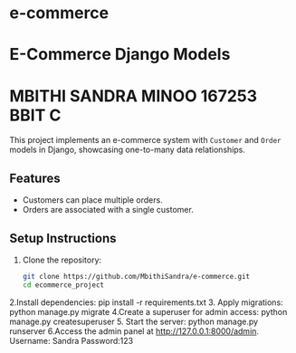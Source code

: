 # e-commerce
# E-Commerce Django Models
# MBITHI SANDRA MINOO 167253 BBIT C

This project implements an e-commerce system with `Customer` and `Order` models in Django, showcasing one-to-many data relationships.

## Features
- Customers can place multiple orders.
- Orders are associated with a single customer.

## Setup Instructions
1. Clone the repository:
   ```bash
   git clone https://github.com/MbithiSandra/e-commerce.git
   cd ecommerce_project
2.Install dependencies:
pip install -r requirements.txt
3. Apply migrations:
python manage.py migrate
4.Create a superuser for admin access:
python manage.py createsuperuser
5. Start the server:
python manage.py runserver
6.Access the admin panel at http://127.0.0.1:8000/admin.
Username: Sandra
Password:123
